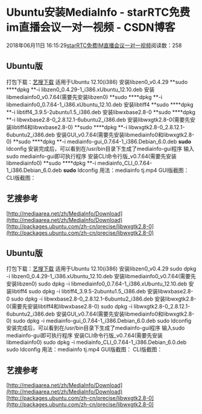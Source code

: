 # Ubuntu安装MediaInfo - starRTC免费im直播会议一对一视频 - CSDN博客
2018年06月11日 16:15:29[starRTC免费IM直播会议一对一视频](https://me.csdn.net/elesos)阅读数：258

## Ubuntu版
打包下载：[艺搜下载](http://dl.vmall.com/c0b9kx4fte)
适用于Ubuntu 12.10(i386)
安装libzen0_v0.4.29
**sudo ****dpkg **-i libzen0_0.4.29-1_i386.xUbuntu_12.10.deb
安装libmediainfo0_v0.7.64(需要先安装libzen0)
**sudo ****dpkg **-i libmediainfo0_0.7.64-1_i386.xUbuntu_12.10.deb
安装libtiff4
**sudo ****dpkg **-i libtiff4_3.9.5-2ubuntu1.5_i386.deb
安装libwxbase2.8-0
**sudo ****dpkg **-i libwxbase2.8-0_2.8.12.1-6ubuntu2_i386.deb
安装libwxgtk2.8-0(需要先安装libtiff4和libwxbase2.8-0)
**sudo ****dpkg **-i libwxgtk2.8-0_2.8.12.1-6ubuntu2_i386.deb
安装GUI_v0.7.64(需要先安装libmediainfo0和libwxgtk2.8-0)
**sudo ****dpkg **-i mediainfo-gui_0.7.64-1_i386.Debian_6.0.deb
**sudo** ldconfig
安装完成后，可以看到在/usr/bin目录下生成了mediainfo-gui程序
输入sudo mediainfo-gui即可执行程序
安装CLI命令行版_v0.7.64(需要先安装libmediainfo0)
**sudo ****dpkg **-i mediainfo_CLI_0.7.64-1_i386.Debian_6.0.deb
**sudo** ldconfig
用法：mediainfo tj.mp4
GUI版截图：
CLI版截图：
## 艺搜参考
[http://mediaarea.net/zh/MediaInfo/Download](http://mediaarea.net/zh/MediaInfo/Download)
[http://packages.ubuntu.com/zh-cn/precise/libwxgtk2.8-0](http://packages.ubuntu.com/zh-cn/precise/libwxgtk2.8-0)
## Ubuntu版
打包下载：[艺搜下载](http://dl.vmall.com/c0b9kx4fte)
适用于Ubuntu 12.10(i386)
安装libzen0_v0.4.29
sudo dpkg -i libzen0_0.4.29-1_i386.xUbuntu_12.10.deb
安装libmediainfo0_v0.7.64(需要先安装libzen0)
sudo dpkg -i libmediainfo0_0.7.64-1_i386.xUbuntu_12.10.deb
安装libtiff4
sudo dpkg -i libtiff4_3.9.5-2ubuntu1.5_i386.deb
安装libwxbase2.8-0
sudo dpkg -i libwxbase2.8-0_2.8.12.1-6ubuntu2_i386.deb
安装libwxgtk2.8-0(需要先安装libtiff4和libwxbase2.8-0)
sudo dpkg -i libwxgtk2.8-0_2.8.12.1-6ubuntu2_i386.deb
安装GUI_v0.7.64(需要先安装libmediainfo0和libwxgtk2.8-0)
sudo dpkg -i mediainfo-gui_0.7.64-1_i386.Debian_6.0.deb
sudo ldconfig
安装完成后，可以看到在/usr/bin目录下生成了mediainfo-gui程序
输入sudo mediainfo-gui即可执行程序
安装CLI命令行版_v0.7.64(需要先安装libmediainfo0)
sudo dpkg -i mediainfo_CLI_0.7.64-1_i386.Debian_6.0.deb
sudo ldconfig
用法：mediainfo tj.mp4
GUI版截图：
CLI版截图：
## 艺搜参考
[http://mediaarea.net/zh/MediaInfo/Download](http://mediaarea.net/zh/MediaInfo/Download)
[http://packages.ubuntu.com/zh-cn/precise/libwxgtk2.8-0](http://packages.ubuntu.com/zh-cn/precise/libwxgtk2.8-0)

